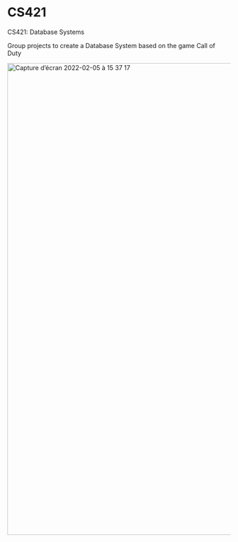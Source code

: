 # CS421
CS421: Database Systems

Group projects to create a Database System based on the game Call of Duty

<img width="1067" alt="Capture d’écran 2022-02-05 à 15 37 17" src="https://user-images.githubusercontent.com/57418291/152646272-29896072-225b-48fa-9be8-3b1c2ed2036c.png">
